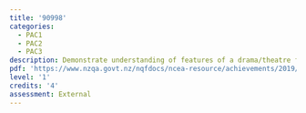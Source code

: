 ```yaml
---
title: '90998'
categories:
  - PAC1
  - PAC2
  - PAC3
description: Demonstrate understanding of features of a drama/theatre form
pdf: 'https://www.nzqa.govt.nz/nqfdocs/ncea-resource/achievements/2019/as90998.pdf'
level: '1'
credits: '4'
assessment: External
---
```


